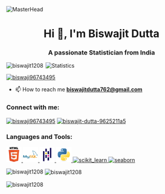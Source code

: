 ![MasterHead](https://www.merlot.org/merlot/images/portal-banners/statistics_banner.jpg)
<h1 align="center">Hi 👋, I'm Biswajit Dutta</h1>
<h3 align="center">A passionate Statistician from India</h3>
<img align="right" alt="Statistics" width="400" src="https://149695847.v2.pressablecdn.com/wp-content/uploads/2018/11/tomdribbble.gif">

<p align="left"> <img src="https://komarev.com/ghpvc/?username=biswajit1208&label=Profile%20views&color=0e75b6&style=flat" alt="biswajit1208" /> </p>

<p align="left"> <a href="https://twitter.com/biswaji96743495" target="blank"><img src="https://img.shields.io/twitter/follow/biswaji96743495?logo=twitter&style=for-the-badge" alt="biswaji96743495" /></a> </p>

- 📫 How to reach me **biswajitdutta762@gmail.com**

<h3 align="left">Connect with me:</h3>
<p align="left">
<a href="https://twitter.com/biswaji96743495" target="blank"><img align="center" src="https://raw.githubusercontent.com/rahuldkjain/github-profile-readme-generator/master/src/images/icons/Social/twitter.svg" alt="biswaji96743495" height="30" width="40" /></a>
<a href="https://linkedin.com/in/biswajit-dutta-9625211a5" target="blank"><img align="center" src="https://raw.githubusercontent.com/rahuldkjain/github-profile-readme-generator/master/src/images/icons/Social/linked-in-alt.svg" alt="biswajit-dutta-9625211a5" height="30" width="40" /></a>
</p>

<h3 align="left">Languages and Tools:</h3>
<p align="left"> <a href="https://www.w3.org/html/" target="_blank" rel="noreferrer"> <img src="https://raw.githubusercontent.com/devicons/devicon/master/icons/html5/html5-original-wordmark.svg" alt="html5" width="40" height="40"/> </a> <a href="https://www.mysql.com/" target="_blank" rel="noreferrer"> <img src="https://raw.githubusercontent.com/devicons/devicon/master/icons/mysql/mysql-original-wordmark.svg" alt="mysql" width="40" height="40"/> </a> <a href="https://pandas.pydata.org/" target="_blank" rel="noreferrer"> <img src="https://raw.githubusercontent.com/devicons/devicon/2ae2a900d2f041da66e950e4d48052658d850630/icons/pandas/pandas-original.svg" alt="pandas" width="40" height="40"/> </a> <a href="https://www.python.org" target="_blank" rel="noreferrer"> <img src="https://raw.githubusercontent.com/devicons/devicon/master/icons/python/python-original.svg" alt="python" width="40" height="40"/> </a> <a href="https://scikit-learn.org/" target="_blank" rel="noreferrer"> <img src="https://upload.wikimedia.org/wikipedia/commons/0/05/Scikit_learn_logo_small.svg" alt="scikit_learn" width="40" height="40"/> </a> <a href="https://seaborn.pydata.org/" target="_blank" rel="noreferrer"> <img src="https://seaborn.pydata.org/_images/logo-mark-lightbg.svg" alt="seaborn" width="40" height="40"/> </a> </p>

<p><img align="left" src="https://github-readme-stats.vercel.app/api/top-langs?username=biswajit1208&show_icons=true&locale=en&layout=compact" alt="biswajit1208" /></p>

<p>&nbsp;<img align="center" src="https://github-readme-stats.vercel.app/api?username=biswajit1208&show_icons=true&locale=en" alt="biswajit1208" /></p>

<p><img align="center" src="https://github-readme-streak-stats.herokuapp.com/?user=biswajit1208&" alt="biswajit1208" /></p>

